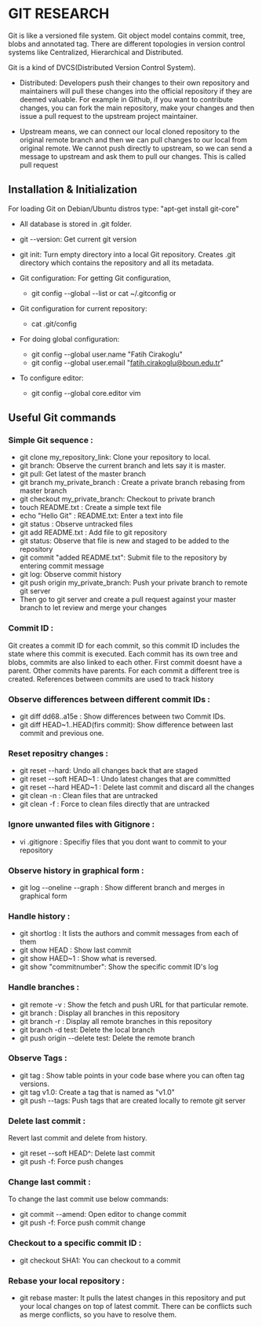 # GIT RESEARCH
Git is like a versioned file system. Git object model contains commit, tree, blobs and annotated tag.
There are different topologies in version control systems like Centralized, Hierarchical and Distributed.

Git is a kind of DVCS(Distributed Version Control System). 
- Distributed: Developers push their changes to their own repository and maintainers will pull these changes into the official repository
if they are deemed valuable. For example in Github, if you want to contribute changes, you can fork the main repository, make
your changes and then issue a pull request to the upstream project maintainer. 

- Upstream means, we can connect our local cloned repository to the original remote branch and then we can pull changes to our local from original remote. We cannot push directly to upstream, so we can send a message to upstream and ask them to pull our changes. This is called pull request

## Installation & Initialization
For loading Git on Debian/Ubuntu distros type: "apt-get install git-core"

- All database is stored in .git folder.

- git --version: Get current git version

- git init: Turn empty directory into a local Git repository. Creates .git directory which contains the repository and all its metadata.

- Git configuration: For getting Git configuration,   
  - git config --global --list  or cat ~/.gitconfig or 
- Git configuration for current repository: 
  - cat .git/config
    
- For doing global configuration: 
  - git config --global user.name "Fatih Cirakoglu"
  - git config --global user.email "fatih.cirakoglu@boun.edu.tr"

- To configure editor: 
    - git config --global core.editor vim

## Useful Git commands
  ### Simple Git sequence : 
 - git clone my_repository_link: Clone your repository to local. 
 - git branch: Observe the current branch and lets say it is master.
 - git pull: Get latest of the master branch 
 - git branch my_private_branch : Create a private branch rebasing from master branch
 - git checkout my_private_branch: Checkout to private branch 
 - touch README.txt : Create a simple text file
 - echo "Hello Git" :  README.txt: Enter a text into file
 - git status : Observe untracked files
 - git add README.txt : Add file to git repository
 - git status: Observe that file is new and staged to be added to the repository  
 - git commit "added README.txt": Submit file to the repository by entering commit message 
 - git log: Observe commit history
 - git push origin my_private_branch: Push your private branch to remote git server
 - Then go to git server and create a pull request against your master branch to let review and merge your changes

 ### Commit ID :  
 Git creates a commit ID for each commit, so this commit ID includes the state where this commit is executed. Each commit has its own tree and blobs, commits are also linked to each other. First commit doesnt have a parent. Other commits have parents. For each commit a different tree is created. References between commits are used to track history

 ### Observe differences between different commit IDs :
 - git diff dd68..a15e : Show differences between two Commit IDs.  
 - git diff HEAD~1..HEAD(firs commit): Show difference between last commit and previous one.

### Reset repositry changes :
- git reset --hard:  Undo all changes back that are staged
- git reset --soft HEAD~1 :  Undo latest changes that are committed
- git reset --hard HEAD~1 : Delete last commit and discard all the changes
- git clean -n : Clean files that are untracked
- git clean -f : Force to clean files directly that are untracked

### Ignore unwanted files with Gitignore :
- vi .gitignore : Specifiy files that you dont want to commit to your repository


### Observe history in graphical form :  
- git log --oneline --graph : Show different branch and merges in graphical form

### Handle history :
- git shortlog : It lists the authors and commit messages from each of them
- git show HEAD : Show last commit
- git show HAED~1 : Show what is reversed.
- git show "commitnumber": Show the specific commit ID's log 

### Handle branches :
- git remote -v : Show the fetch and push URL for that particular remote.
- git branch : Display all branches in this repository
- git branch -r : Display all remote branches in this repository
- git branch -d test: Delete the local branch 
- git push origin --delete test: Delete the remote branch 

### Observe Tags : 
- git tag : Show table points in your code base where you can often tag versions.
- git tag v1.0: Create a tag that is named as "v1.0"
- git push --tags: Push tags that are created locally to remote git server

### Delete last commit :
Revert last commit and delete from history.
- git reset --soft HEAD^: Delete last commit
- git push -f: Force push changes

### Change last commit :
To change the last commit use below commands:
- git commit --amend: Open editor to change commit
- git push -f: Force push commit change

### Checkout to a specific commit ID :
- git checkout SHA1: You can checkout to a commit

### Rebase your local repository : 
- git rebase master: It pulls the latest changes in this repository and put your local changes on top of latest commit. There can be conflicts such as merge conflicts, so you have to resolve them.